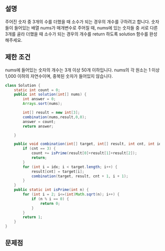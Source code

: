 
## 설명 
주어진 숫자 중 3개의 수를 더했을 때 소수가 되는 경우의 개수를 구하려고 합니다. 
숫자들이 들어있는 배열 nums가 매개변수로 주어질 때, 
nums에 있는 숫자들 중 서로 다른 3개를 골라 더했을 때 소수가 되는 경우의 개수를 return 하도록 solution 함수를 완성해주세요.

## 제한 조건
nums에 들어있는 숫자의 개수는 3개 이상 50개 이하입니다.
nums의 각 원소는 1 이상 1,000 이하의 자연수이며, 중복된 숫자가 들어있지 않습니다.

``` java
class Solution {
    static int count = 0;
    public int solution(int[] nums) {
        int answer = 0;
        Arrays.sort(nums);

        int[] result = new int[3];
        combination(nums,result,0,0);
        answer = count;
        return answer;

    }

    public void combination(int[] target, int[] result, int cnt, int idx) {
        if (cnt == 3) {
            count += isPrime(result[0]+result[1]+result[2]);
            return;
        }
        for (int i = idx; i < target.length; i++) {
            result[cnt] = target[i];
            combination(target, result, cnt + 1, i + 1);
        }
    }
    public static int isPrime(int n) {
        for (int i = 2; i<=(int)Math.sqrt(n); i++) {
            if (n % i == 0) {
                return 0;
            }
        }
        return 1;
    }
}
```
## 문제점
